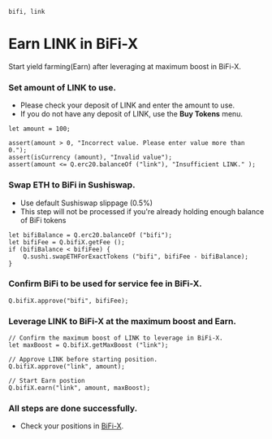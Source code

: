 ```meta-Currency
bifi, link
```

# Earn LINK in BiFi-X

Start yield farming(Earn) after leveraging at maximum boost in BiFi-X.

### Set amount of LINK to use.

- Please check your deposit of LINK and enter the amount to use.
- If you do not have any deposit of LINK, use the **Buy Tokens** menu.

```input LINK
let amount = 100;
```

```input-Verify
assert(amount > 0, "Incorrect value. Please enter value more than 0.");
assert(isCurrency (amount), "Invalid value");
assert(amount <= Q.erc20.balanceOf ("link"), "Insufficient LINK." );
```

### Swap ETH to BiFi in Sushiswap.

- Use default Sushiswap slippage (0.5%)
- This step will not be processed if you're already holding enough balance of BiFi tokens

```taster
let bifiBalance = Q.erc20.balanceOf ("bifi");
let bifiFee = Q.bifiX.getFee ();
if (bifiBalance < bifiFee) {
    Q.sushi.swapETHForExactTokens ("bifi", bifiFee - bifiBalance);
}
```

### Confirm BiFi to be used for service fee in BiFi-X.

```taster
Q.bifiX.approve("bifi", bifiFee);
```

### Leverage LINK to BiFi-X at the maximum boost and Earn.

```taster
// Confirm the maximum boost of LINK to leverage in BiFi-X.
let maxBoost = Q.bifiX.getMaxBoost ("link");

// Approve LINK before starting position.
Q.bifiX.approve("link", amount);

// Start Earn postion
Q.bifiX.earn("link", amount, maxBoost);
```

### All steps are done successfully.

- Check your positions in [BiFi-X](https://x.bifi.finance/).
